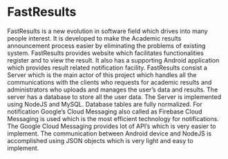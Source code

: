 # FastResults

FastResults is a new evolution in software field which drives into many people interest. It is developed to make the Academic results announcement process easier by eliminating the problems of existing system. FastResults provides website which facilitates functionalities register and to view the result. It also has a supporting Android application which provides result related notification facility. 
FastResults consist a Server which is the main actor of this project which handles all the communications with the clients who requests for academic results and administrators who uploads and manages the user’s data and results. The server has a database to store all the user data. The Server is implemented using NodeJS and MySQL. Database tables are fully normalized. For notification Google’s Cloud Messaging also called as Firebase Cloud Messaging is used which is the most efficient technology for notifications. The Google Cloud Messaging provides lot of API’s which is very easier to implement. The communication between Android device and NodeJS is accomplished using JSON objects which is very light and easy to implement. 
